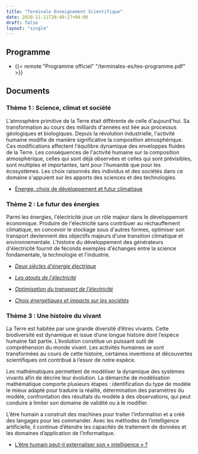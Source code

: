 ```yaml
---
title: "Terminale Enseignement Scientifique"
date: 2020-11-11T20:49:17+04:00
draft: false
layout: "single"
---
```


## Programme

- {{< remote "Programme officiel" "/terminales-es/tes-programme.pdf" >}}

## Documents

### Thème 1 : Science, climat et société

L'atmosphère primitive de la Terre était différente de celle d'aujourd'hui. Sa transformation au cours des milliards d'années est liée aux processus géologiques et biologiques.
Depuis la révolution industrielle, l'activité humaine modifie de manière significative la composition atmosphérique. Ces modifications affectent l'équilibre dynamique des enveloppes fluides de la Terre.
Les conséquences de l'activité humaine sur la composition atmosphérique, celles qui sont déjà observées et celles qui sont prévisibles, sont multiples et importantes, tant pour l'humanité que pour les écosystèmes. Les choix raisonnés des individus et des sociétés dans ce domaine s'appuient sur les apports des sciences et des technologies.

- [Énergie, choix de développement et futur climatique](chap-4)

### Thème 2 : Le futur des énergies

Parmi les énergies, l'électricité joue un rôle majeur dans le développement économique. Produire de l'électricité sans contribuer au réchauffement climatique, en concevoir le stockage sous d'autres formes, optimiser son transport deviennent des objectifs majeurs d'une transition climatique et environnementale.
L'histoire du développement des générateurs d'électricité fournit de féconds exemples d'échanges entre la science fondamentale, la technologie et l'industrie.

- [*Deux siècles d'énergie électrique*](chap-5)

- [*Les atouts de l'électricité*](chap-6)

- [*Optimisation du transport de l’électricité*](chap-7)

- [*Choix énergétiques et impacts sur les sociétés*](chap-8)

### Thème 3 : Une histoire du vivant

La Terre est habitée par une grande diversité d’êtres vivants. Cette biodiversité est dynamique et issue d’une longue histoire dont l’espèce humaine fait partie. L’évolution constitue un puissant outil de compréhension du monde vivant. Les activités humaines se sont transformées au cours de cette histoire, certaines inventions et découvertes scientifiques ont contribué à l’essor de notre espèce.

Les mathématiques permettent de modéliser la dynamique des systèmes vivants afin de décrire leur évolution. La démarche de modélisation mathématique comporte plusieurs étapes : identification du type de modèle le mieux adapté pour traduire la réalité, détermination des paramètres du modèle, confrontation des résultats du modèle à des observations, qui peut conduire à limiter son domaine de validité ou à le modifier.

L’être humain a construit des machines pour traiter l’information et a créé des langages pour les commander. Avec les méthodes de l’intelligence artificielle, il continue d’étendre les capacités de traitement de données et les domaines d’application de l’informatique.

- [L’être humain peut-il externaliser son « intelligence » ?](chap-ia)

